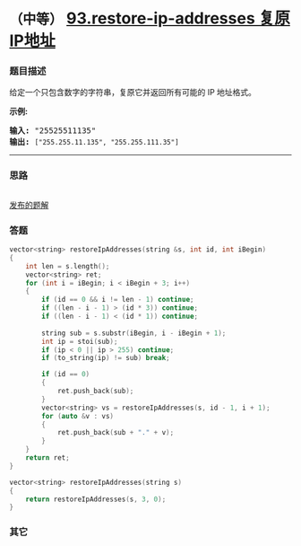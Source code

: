 # `（中等）`  [93.restore-ip-addresses 复原IP地址](https://leetcode-cn.com/problems/restore-ip-addresses/)

### 题目描述
<p>给定一个只包含数字的字符串，复原它并返回所有可能的 IP 地址格式。</p>

<p><strong>示例:</strong></p>

<pre><strong>输入:</strong> "25525511135"
<strong>输出:</strong> <code>["255.255.11.135", "255.255.111.35"]</code></pre>


---
### 思路
```
```

[发布的题解](https://leetcode-cn.com/problems/restore-ip-addresses/solution/93-by-ikaruga/)

### 答题
``` C++
vector<string> restoreIpAddresses(string &s, int id, int iBegin)
{
	int len = s.length();
	vector<string> ret;
	for (int i = iBegin; i < iBegin + 3; i++)
	{
		if (id == 0 && i != len - 1) continue;
		if ((len - i - 1) > (id * 3)) continue;
		if ((len - i - 1) < (id * 1)) continue;
		
		string sub = s.substr(iBegin, i - iBegin + 1);
		int ip = stoi(sub);
		if (ip < 0 || ip > 255) continue;
		if (to_string(ip) != sub) break;

		if (id == 0)
		{
			ret.push_back(sub);
		}
		vector<string> vs = restoreIpAddresses(s, id - 1, i + 1);
		for (auto &v : vs)
		{
			ret.push_back(sub + "." + v);
		}
	}
	return ret;
}

vector<string> restoreIpAddresses(string s)
{
	return restoreIpAddresses(s, 3, 0);
}
```

### 其它
``` C++
```

